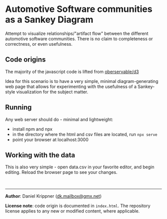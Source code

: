 # Automotive Software communities as a Sankey Diagram

Attempt to visualize relationships/"artifact flow" between the different automotive software communities.
There is no claim to completeness or correctness, or even usefulness.

## Code origins

The majority of the javascript code is lifted from [oberservable/d3](https://observablehq.com/@d3/sankey@278)

Idea for this scenario is to have a very simple, minimal diagram-generating web page that allows for experimenting with the usefulness of a Sankey-style visualization for the subject matter.

## Running

Any web server should do - minimal and lightweight:

- install npm and npx
- in the directory where the html and csv files are located, run `npx serve`
- point your browser at localhost:3000

## Working with the data

This is also very simple - open data.csv in your favorite editor, and begin editing. Reload the browser page to see your changes.

&nbsp;

---

__Author__: Daniel Krippner (dk.mailbox@gmx.net)

__License note__: code origin is documented in `index.html`. The repository license applies to any new or modified content, where applicable.
